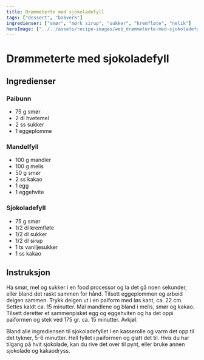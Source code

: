 ```yaml
---
title: Drømmeterte med sjokoladefyll
tags: ["dessert", "bakverk"]
ingredienser: ["smør", "mørk sirup", "sukker", "kremfløte", "nelik"]
heroImage: ["../../assets/recipe-images/web_drømmeterte-med-sjokoladefyll.jpg"]
---
```


# Drømmeterte med sjokoladefyll

## Ingredienser

### Paibunn

- 75 g smør
- 2 dl hvetemel
- 2 ss sukker
- 1 eggeplomme

### Mandelfyll

- 100 g mandler
- 100 g melis
- 50 g smør
- 2 ss kakao
- 1 egg
- 1 eggehvite

### Sjokoladefyll

- 75 g smør
- 1/2 dl kremfløte
- 1/2 dl sukker
- 1/2 dl sirup
- 1 ts vaniljesukker
- 1 ss kakao

## Instruksjon

Ha smør, mel og sukker i en food processor og la det gå noen sekunder, eller bland det raskt sammen for hånd. Tilsett eggeplommen og arbeid deigen sammen. Trykk deigen ut i en paiform med løs kant, ca. 22 cm. Settes kaldt ca. 15 minutter. Mal mandlene og bland i melis, smør og kakao. Tilsett deretter et sammenpisket egg og eggehviten og ha det oppi paiformen og stek ved 175 gr. ca. 15 minutter. Avkjøl.

Bland alle ingrediensen til sjokoladefyllet i en kasserolle og varm det opp til det tykner, 5-6 minutter. Hell fyllet i paiformen og glatt det til. Hvis du har tilgang på hvit sjokolade, kan du rive det over til pynt, eller bruke annen sjokolade og kakaodryss.
